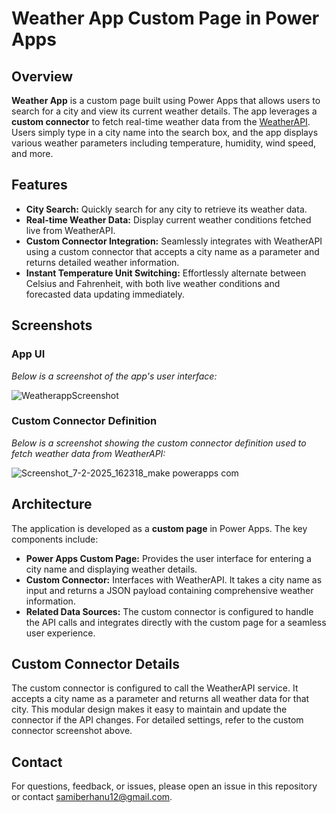 
# Weather App Custom Page in Power Apps

## Overview
**Weather App** is a custom page built using Power Apps that allows users to search for a city and view its current weather details. The app leverages a **custom connector** to fetch real-time weather data from the [WeatherAPI](https://www.weatherapi.com/). Users simply type in a city name into the search box, and the app displays various weather parameters including temperature, humidity, wind speed, and more.

## Features
- **City Search:** Quickly search for any city to retrieve its weather data.
- **Real-time Weather Data:** Display current weather conditions fetched live from WeatherAPI.
- **Custom Connector Integration:** Seamlessly integrates with WeatherAPI using a custom connector that accepts a city name as a parameter and returns detailed weather information.
- **Instant Temperature Unit Switching:** Effortlessly alternate between Celsius and Fahrenheit, with both live weather conditions and forecasted data updating immediately.

## Screenshots
### App UI
*Below is a screenshot of the app's user interface:*

![WeatherappScreenshot](https://github.com/user-attachments/assets/b8f3e69c-3be4-4264-ad3e-760a4e24ab01)


### Custom Connector Definition
*Below is a screenshot showing the custom connector definition used to fetch weather data from WeatherAPI:*

![Screenshot_7-2-2025_162318_make powerapps com](https://github.com/user-attachments/assets/ebed73c6-7426-419a-8fe9-c5b2041ec1bf)


## Architecture
The application is developed as a **custom page** in Power Apps. The key components include:

- **Power Apps Custom Page:** Provides the user interface for entering a city name and displaying weather details.
- **Custom Connector:** Interfaces with WeatherAPI. It takes a city name as input and returns a JSON payload containing comprehensive weather information.
- **Related Data Sources:** The custom connector is configured to handle the API calls and integrates directly with the custom page for a seamless user experience.


## Custom Connector Details
The custom connector is configured to call the WeatherAPI service. It accepts a city name as a parameter and returns all weather data for that city. This modular design makes it easy to maintain and update the connector if the API changes. For detailed settings, refer to the custom connector screenshot above.



## Contact
For questions, feedback, or issues, please open an issue in this repository or contact [samiberhanu12@gmail.com](mailto:samiberhanu12@gmail.com).
